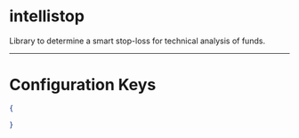 # intellistop
Library to determine a smart stop-loss for technical analysis of funds.

---

# Configuration Keys

```json
{
    
}
```